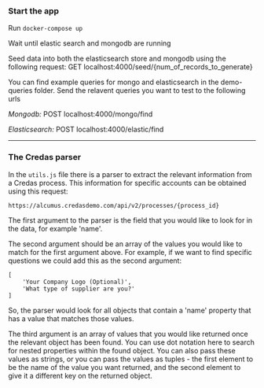 ### Start the app

Run `docker-compose up`

Wait until elastic search and mongodb are running

Seed data into both the elasticsearch store and mongodb using the following request:
GET localhost:4000/seed/{num_of_records_to_generate}

You can find example queries for mongo and elasticsearch in the demo-queries folder. 
Send the relavent queries you want to test to the following urls

*Mongodb:*
POST localhost:4000/mongo/find

*Elasticsearch:*
POST localhost:4000/elastic/find

---

### The Credas parser

In the `utils.js` file there is a parser to extract the relevant information from a Credas process. This information for specific accounts can be obtained using this request:

`https://alcumus.credasdemo.com/api/v2/processes/{process_id}`

The first argument to the parser is the field that you would like to look for in the data, for example 'name'.

The second argument should be an array of the values you would like to match for the first argument above. For example, if we want to find specific questions we could add this as the second argument:

```
[
    'Your Company Logo (Optional)',
    'What type of supplier are you?'
]
```

So, the parser would look for all objects that contain a 'name' property that has a value that matches those values.

The third argument is an array of values that you would like returned once the relevant object has been found. You can use dot notation here to search for nested properties within the found object.
You can also pass these values as strings, or you can pass the values as tuples - the first element to be the name of the value you want returned, and the second element to give it a different key on the returned object.
